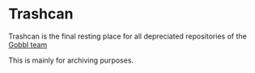 # Trashcan 

Trashcan is the final resting place for all depreciated repositories of the [Gobbl team](http://github.com/gobbl)

This is mainly for archiving purposes.
